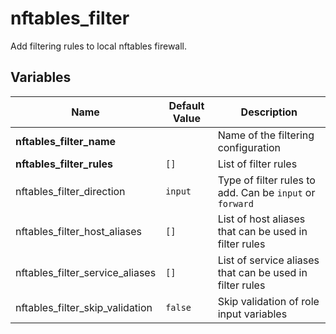 # nftables_filter

Add filtering rules to local nftables firewall.

## Variables

| Name                            | Default Value | Description                                              |
|---------------------------------|---------------|----------------------------------------------------------|
| **nftables_filter_name**        |               | Name of the filtering configuration                      |
| **nftables_filter_rules**       | `[]`          | List of filter rules                                     |
| nftables_filter_direction       | `input`       | Type of filter rules to add. Can be `input` or `forward` |
| nftables_filter_host_aliases    | `[]`          | List of host aliases that can be used in filter rules    |
| nftables_filter_service_aliases | `[]`          | List of service aliases that can be used in filter rules |
| nftables_filter_skip_validation | `false`       | Skip validation of role input variables                  |
